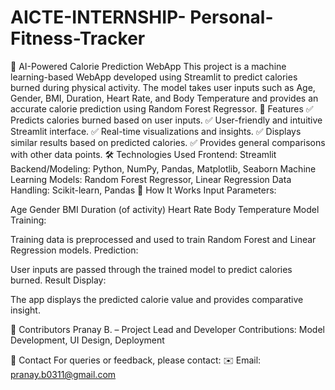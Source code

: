 # AICTE-INTERNSHIP- Personal-Fitness-Tracker
🥗 AI-Powered Calorie Prediction WebApp
This project is a machine learning-based WebApp developed using Streamlit to predict calories burned during physical activity. The model takes user inputs such as Age, Gender, BMI, Duration, Heart Rate, and Body Temperature and provides an accurate calorie prediction using Random Forest Regressor.
🎯 Features
✅ Predicts calories burned based on user inputs.
✅ User-friendly and intuitive Streamlit interface.
✅ Real-time visualizations and insights.
✅ Displays similar results based on predicted calories.
✅ Provides general comparisons with other data points.
🛠️ Technologies Used
Frontend: Streamlit
Backend/Modeling: Python, NumPy, Pandas, Matplotlib, Seaborn
Machine Learning Models: Random Forest Regressor, Linear Regression
Data Handling: Scikit-learn, Pandas
📄 How It Works
Input Parameters:

Age
Gender
BMI
Duration (of activity)
Heart Rate
Body Temperature
Model Training:

Training data is preprocessed and used to train Random Forest and Linear Regression models.
Prediction:

User inputs are passed through the trained model to predict calories burned.
Result Display:

The app displays the predicted calorie value and provides comparative insight.

🤝 Contributors
Pranay B. – Project Lead and Developer
Contributions: Model Development, UI Design, Deployment

📧 Contact
For queries or feedback, please contact:
✉️ Email: pranay.b0311@gmail.com

